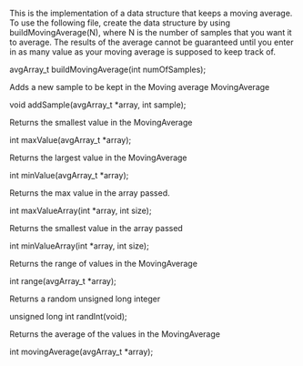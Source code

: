 This is the implementation of a data structure that keeps a moving average.  To use the following file, create the data structure by using buildMovingAverage(N), where N is the number of samples that you want it to average.  The results of the average cannot be guaranteed until you enter in as many value as your moving average is supposed to keep track of.


avgArray_t buildMovingAverage(int numOfSamples);

Adds a new sample to be kept in the Moving average MovingAverage 

void addSample(avgArray_t *array, int sample);

Returns the smallest value in the MovingAverage 

int maxValue(avgArray_t *array);

Returns the largest value in the MovingAverage 

int minValue(avgArray_t *array);

Returns the max value in the array passed.

int maxValueArray(int *array, int size);

Returns the smallest value in the array passed

int minValueArray(int *array, int size);

Returns the range of values in the MovingAverage 

int range(avgArray_t *array);

Returns a random unsigned long integer

unsigned long int randInt(void);

Returns the average of the values in the MovingAverage 

int movingAverage(avgArray_t *array);
